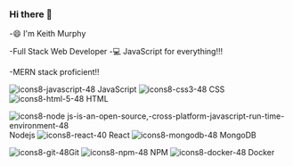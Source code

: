 ### Hi there 👋

-😄 I'm Keith Murphy

-Full Stack Web Developer 
-💻 JavaScript for everything!!!

-MERN stack proficient!!




![icons8-javascript-48](https://user-images.githubusercontent.com/85463607/152628742-c9f86790-b238-4b3b-989c-f7f3f9edfd79.png) JavaScript
![icons8-css3-48](https://user-images.githubusercontent.com/85463607/152628903-5eaec91e-c63b-4dd1-8126-54f67184edb4.png) CSS
![icons8-html-5-48](https://user-images.githubusercontent.com/85463607/152628914-273d6702-1421-4535-865e-d0167ebee4a0.png) HTML


![icons8-node js-is-an-open-source,-cross-platform-javascript-run-time-environment-48](https://user-images.githubusercontent.com/85463607/152629069-bb6afa3b-e5f2-45b0-986e-24b27c1f482f.png) Nodejs
![icons8-react-40](https://user-images.githubusercontent.com/85463607/152628967-e13c73e0-99da-49ec-a233-772395d01546.png) React
![icons8-mongodb-48](https://user-images.githubusercontent.com/85463607/152628971-51b0e4e7-7915-473d-a09f-91e521cee05d.png) MongoDB

![icons8-git-48](https://user-images.githubusercontent.com/85463607/152629007-5ea9dcdf-ca8f-4f2b-b75a-02771b1dc58c.png)Git
![icons8-npm-48](https://user-images.githubusercontent.com/85463607/152628991-82f57504-d114-4ce7-a92e-81720db5e800.png) NPM
![icons8-docker-48](https://user-images.githubusercontent.com/85463607/152628996-8e718645-128a-424b-84bb-fee6e1e65811.png) Docker




